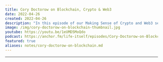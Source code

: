 ```yaml
---
title: Cory Doctorow on Blockchain, Crypto & Web3
date: 2022-04-26
created: 2022-04-26
description: "In this episode of our Making Sense of Crypto and Web3 series, Rufus Pollock is joined by activist, journalist and author Cory Doctorow. Cory outlines the problems he sees within the web3 space; economic, technological, and ethical."
image: /img/cory-doctorow-on-blockchain-thumbnail.jpg
youtube: https://youtu.be/1eUMD5MoQdo
podcast: https://anchor.fm/life-itself/episodes/Cory-Doctorow-on-Blockchain--Crypto--Web3-e1hmcfk/a-a7gpq18
featured: true
aliases: notes/cory-doctorow-on-blockchain.md
---
```


***
